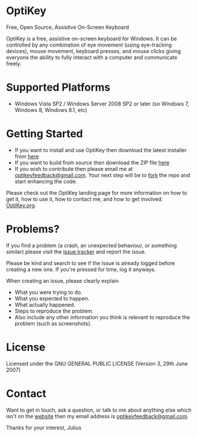 # OptiKey

Free, Open Source, Assistive On-Screen Keyboard

OptiKey is a free, assistive on-screen keyboard for Windows. It can be controlled by any combination of eye movement (using eye-tracking devices), mouse movement, keyboard presses, and mouse clicks giving everyone the ability to fully interact with a computer and communicate freely.

# Supported Platforms

* Windows Vista SP2 / Windows Server 2008 SP2 or later (so Windows 7, Windows 8, Windows 8.1, etc)

# Getting Started

* If you want to install and use OptiKey then download the latest installer from [here](https://github.com/JuliusSweetland/OptiKey/releases/latest)
* If you want to build from source then download the ZIP file [here](https://github.com/JuliusSweetland/OptiKey)
* If you wish to contribute then please email me at <optikeyfeedback@gmail.com>. Your next step will be to [fork](https://github.com/JuliusSweetland/OptiKey/fork) the repo and start enhancing the code.

Please check out the OptiKey landing page for more information on how to get it, how to use it, how to contact me, and how to get involved: [OptiKey.org](http://www.optikey.org).

# Problems?

If you find a problem (a crash, an unexpected behaviour, or something similar) please visit the [issue tracker](https://github.com/JuliusSweetland/OptiKey/issues) and report the issue.

Please be kind and search to see if the issue is already logged before creating a new one. If you're pressed for time, log it anyways.

When creating an issue, please clearly explain

* What you were trying to do.
* What you expected to happen.
* What actually happened.
* Steps to reproduce the problem.
* Also include any other information you think is relevant to reproduce the problem (such as screenshots).

# License

Licensed under the GNU GENERAL PUBLIC LICENSE (Version 3, 29th June 2007)

# Contact

Want to get in touch, ask a question, or talk to me about anything else which isn't on the [website](http://www.optikey.org) then my email address is <optikeyfeedback@gmail.com>.

Thanks for your interest,
Julius
